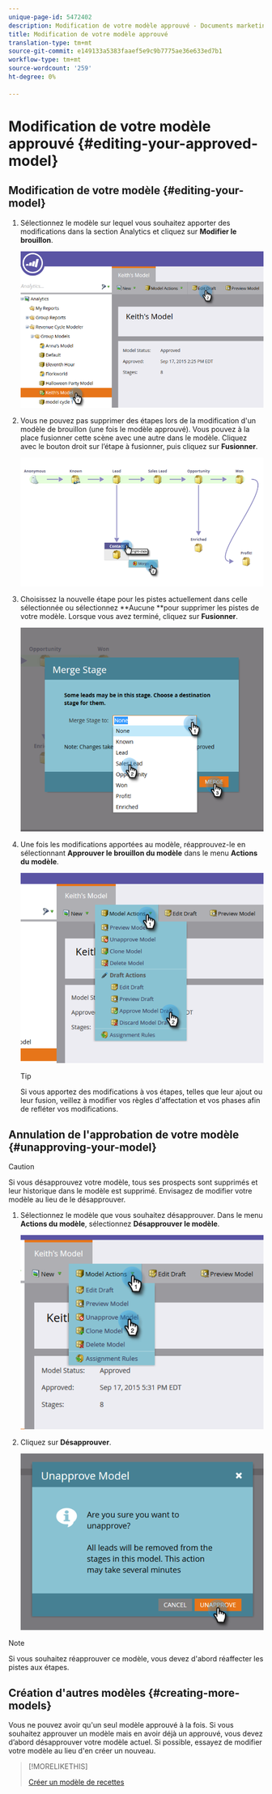 ```yaml
---
unique-page-id: 5472402
description: Modification de votre modèle approuvé - Documents marketing - Documentation du produit
title: Modification de votre modèle approuvé
translation-type: tm+mt
source-git-commit: e149133a5383faaef5e9c9b7775ae36e633ed7b1
workflow-type: tm+mt
source-wordcount: '259'
ht-degree: 0%

---
```



# Modification de votre modèle approuvé {#editing-your-approved-model}

## Modification de votre modèle {#editing-your-model}

1. Sélectionnez le modèle sur lequel vous souhaitez apporter des modifications dans la section Analytics et cliquez sur **Modifier le brouillon**.

   ![](assets/one.png)

1. Vous ne pouvez pas supprimer des étapes lors de la modification d&#39;un modèle de brouillon (une fois le modèle approuvé). Vous pouvez à la place fusionner cette scène avec une autre dans le modèle. Cliquez avec le bouton droit sur l’étape à fusionner, puis cliquez sur **Fusionner**.

   ![](assets/two.png)

1. Choisissez la nouvelle étape pour les pistes actuellement dans celle sélectionnée ou sélectionnez **Aucune **pour supprimer les pistes de votre modèle. Lorsque vous avez terminé, cliquez sur **Fusionner**.

   ![](assets/three.png)

1. Une fois les modifications apportées au modèle, réapprouvez-le en sélectionnant **Approuver le brouillon du modèle** dans le menu **Actions du modèle**.

   ![](assets/four.png)

   >[!TIP]
   >
   >Si vous apportez des modifications à vos étapes, telles que leur ajout ou leur fusion, veillez à modifier vos règles d&#39;affectation et vos phases afin de refléter vos modifications.

## Annulation de l&#39;approbation de votre modèle {#unapproving-your-model}

>[!CAUTION]
>
>Si vous désapprouvez votre modèle, tous ses prospects sont supprimés et leur historique dans le modèle est supprimé. Envisagez de modifier votre modèle au lieu de le désapprouver.

1. Sélectionnez le modèle que vous souhaitez désapprouver. Dans le menu **Actions du modèle**, sélectionnez **Désapprouver le modèle**.

   ![](assets/five.png)

1. Cliquez sur **Désapprouver**.

   ![](assets/six.png)

>[!NOTE]
>
>Si vous souhaitez réapprouver ce modèle, vous devez d&#39;abord réaffecter les pistes aux étapes.

## Création d&#39;autres modèles {#creating-more-models}

Vous ne pouvez avoir qu&#39;un seul modèle approuvé à la fois. Si vous souhaitez approuver un modèle mais en avoir déjà un approuvé, vous devez d’abord désapprouver votre modèle actuel. Si possible, essayez de modifier votre modèle au lieu d&#39;en créer un nouveau.

>[!MORELIKETHIS]
>
>[Créer un modèle de recettes](../../../../../product-docs/reporting/revenue-cycle-analytics/revenue-cycle-models/create-a-new-revenue-model.md)

